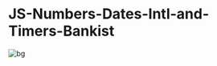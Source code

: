 # JS-Numbers-Dates-Intl-and-Timers-Bankist
![bg](https://github.com/haolam05/JS-Numbers-Dates-Intl-and-Timers-Bankist/assets/71291057/6ab5064a-aba6-46d3-8647-0ab93178a196)
